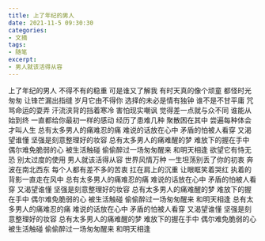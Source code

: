 ```yaml
---
title: 上了年纪的男人
date: 2021-11-5 09:30:30
categories: 
- 文摘
tags:
- 随笔
excerpt:
- 男人就该活得从容
---
```

上了年纪的男人
不得不有的稳重
可是谁又了解我
有时天真的像个顽童
都怪时光匆匆
让锋芒漏出指缝
岁月它由不得你
选择的未必是情有独钟
谁不是不甘平庸
咒骂命运的耍弄
汗流浃背的挡着寒冷
害怕现实嘲讽
觉得差一点就与众不同
谁能从始到终
一直都给你最初一样的感动
经历了患难几种
聚散困在其中
尝遍每种体会才叫人生
总有太多男人的痛难忍的痛
难说的话放在心中
矛盾的怕被人看穿
又渴望谁懂
坚强是刻意整理好的妆容
总有太多男人的痛难醒的梦
难放下的握在手中
偶尔难免脆弱的心
被生活触碰
偷偷醉过一场匆匆醒来
和明天相逢
欲望它有恃无恐
别太过度的使用
男人就该活得从容
世界风情万种
一生坦荡别丢了你的初衷
奔波在南北西东
每个人都有差不多的苦衷
扛在肩上的沉重
让眼眶笑着哭红
执着的背影一直走在风中
总有太多男人的痛难忍的痛
难说的话放在心中
矛盾的怕被人看穿
又渴望谁懂
坚强是刻意整理好的妆容
总有太多男人的痛难醒的梦
难放下的握在手中
偶尔难免脆弱的心
被生活触碰
偷偷醉过一场匆匆醒来
和明天相逢
总有太多男人的痛难忍的痛
难说的话放在心中
矛盾的怕被人看穿
又渴望谁懂
坚强是刻意整理好的妆容
总有太多男人的痛难醒的梦
难放下的握在手中
偶尔难免脆弱的心
被生活触碰
偷偷醉过一场匆匆醒来
和明天相逢